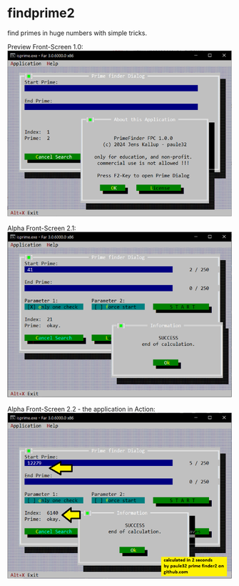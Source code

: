 # findprime2
 find primes in huge numbers with simple tricks.

Preview Front-Screen 1.0:
![Preview](img/screen000.png)

Alpha Front-Screen 2.1:
![Preview](img/screen001.png)


Alpha Front-Screen 2.2 - the application in Action:
![Preview](img/screen002.png)